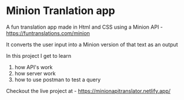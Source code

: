# Minion Tranlation app

A fun translation app made in Html and CSS using a Minion API - https://funtranslations.com/minion

It converts the user input into a Minion version of that text as an output

In this project I get to learn 
1. how API's work
2. how server work
3. how to use postman to test a query

Checkout the live project at - https://minionapitranslator.netlify.app/
